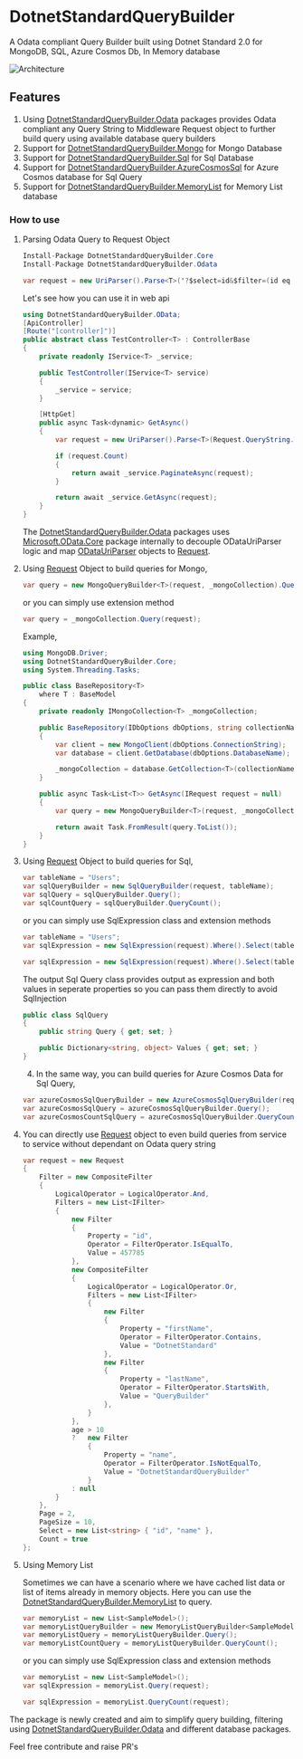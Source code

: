 # DotnetStandardQueryBuilder

A Odata compliant Query Builder built using Dotnet Standard 2.0 for MongoDB, SQL, Azure Cosmos Db, In Memory database

![Architecture](_architecture.png)

## Features

1. Using [DotnetStandardQueryBuilder.Odata](https://www.nuget.org/packages/DotnetStandardQueryBuilder.Odata/) packages provides Odata compliant any Query String to Middleware Request object to further build query using available database query builders
3. Support for [DotnetStandardQueryBuilder.Mongo](https://www.nuget.org/packages/DotnetStandardQueryBuilder.Mongo/) for Mongo Database
3. Support for [DotnetStandardQueryBuilder.Sql](https://www.nuget.org/packages/DotnetStandardQueryBuilder.Sql/) for Sql Database
3. Support for [DotnetStandardQueryBuilder.AzureCosmosSql](https://www.nuget.org/packages/DotnetStandardQueryBuilder.AzureCosmosSql/) for Azure Cosmos database for Sql Query
4. Support for [DotnetStandardQueryBuilder.MemoryList](https://www.nuget.org/packages/DotnetStandardQueryBuilder.MemoryList/) for Memory List database

### How to use

1. Parsing Odata Query to Request Object

    ```csharp
    Install-Package DotnetStandardQueryBuilder.Core
    Install-Package DotnetStandardQueryBuilder.Odata
    ```
    ```csharp
    var request = new UriParser().Parse<T>('?$select=id&$filter=(id eq 545648 and name='DotnetStandardQueryBuilder')&top=10');
    ```

    Let's see how you can use it in web api

    ```csharp
    using DotnetStandardQueryBuilder.OData;
    [ApiController]
    [Route("[controller]")]
    public abstract class TestController<T> : ControllerBase
    {
        private readonly IService<T> _service;

        public TestController(IService<T> service)
        {
            _service = service;
        }

        [HttpGet]
        public async Task<dynamic> GetAsync()
        {
            var request = new UriParser().Parse<T>(Request.QueryString.ToString());

            if (request.Count)
            {
                return await _service.PaginateAsync(request);
            }

            return await _service.GetAsync(request);
        }
    }
    ```
    The [DotnetStandardQueryBuilder.Odata](https://www.nuget.org/packages/DotnetStandardQueryBuilder.Odata/) packages uses [Microsoft.OData.Core](https://www.nuget.org/packages/Microsoft.OData.Core/) package internally to decouple ODataUriParser logic and map [ODataUriParser](https://docs.microsoft.com/en-us/dotnet/api/microsoft.odata.uriparser.odatauriparser?view=odata-core-7.0) objects to [Request](https://github.com/nikhilsarvaiye/DotnetStandardQueryBuilder/blob/main/DotnetStandardQueryBuilder.Core/IRequest.cs).

2. Using [Request](https://github.com/nikhilsarvaiye/DotnetStandardQueryBuilder/blob/main/DotnetStandardQueryBuilder.Core/IRequest.cs) Object to build queries for Mongo,

    ```csharp
    var query = new MongoQueryBuilder<T>(request, _mongoCollection).Query();
    ```

    or you can simply use extension method

    ```csharp
    var query = _mongoCollection.Query(request);
    ```

    Example,

    ```csharp
    using MongoDB.Driver;
    using DotnetStandardQueryBuilder.Core;
    using System.Threading.Tasks;

    public class BaseRepository<T>
        where T : BaseModel
    {
        private readonly IMongoCollection<T> _mongoCollection;

        public BaseRepository(IDbOptions dbOptions, string collectionName)
        {
            var client = new MongoClient(dbOptions.ConnectionString);
            var database = client.GetDatabase(dbOptions.DatabaseName);

            _mongoCollection = database.GetCollection<T>(collectionName);
        }

        public async Task<List<T>> GetAsync(IRequest request = null)
        {
            var query = new MongoQueryBuilder<T>(request, _mongoCollection).Query();

            return await Task.FromResult(query.ToList());
        }
    }
    ```

3. Using [Request](https://github.com/nikhilsarvaiye/DotnetStandardQueryBuilder/blob/main/DotnetStandardQueryBuilder.Core/IRequest.cs) Object to build queries for Sql,

    ```csharp
    var tableName = "Users";
    var sqlQueryBuilder = new SqlQueryBuilder(request, tableName);
    var sqlQuery = sqlQueryBuilder.Query();
    var sqlCountQuery = sqlQueryBuilder.QueryCount();
    ```

    or you can simply use SqlExpression class and extension methods

    ```csharp
    var tableName = "Users";
    var sqlExpression = new SqlExpression(request).Where().Select(tableName).OrderBy().Paginate();

    var sqlExpression = new SqlExpression(request).Where().Select(tableName).OrderBy();
    ```

    The output Sql Query class provides output as expression and both values in seperate properties so you can pass them directly to avoid SqlInjection
    ```csharp 
    public class SqlQuery
    {
        public string Query { get; set; }

        public Dictionary<string, object> Values { get; set; }
    }
    ```

    4. In the same way, you can build queries for Azure Cosmos Data for Sql Query,

    ```csharp
    var azureCosmosSqlQueryBuilder = new AzureCosmosSqlQueryBuilder(request);
    var azureCosmosSqlQuery = azureCosmosSqlQueryBuilder.Query();
    var azureCosmosCountSqlQuery = azureCosmosSqlQueryBuilder.QueryCount();
    ```

4. You can directly use [Request](https://github.com/nikhilsarvaiye/DotnetStandardQueryBuilder/blob/main/DotnetStandardQueryBuilder.Core/IRequest.cs) object to even build queries from service to service without dependant on Odata query string

    ```csharp
    var request = new Request
    {
        Filter = new CompositeFilter
        {
            LogicalOperator = LogicalOperator.And,
            Filters = new List<IFilter>
            {
                new Filter
                {
                    Property = "id",
                    Operator = FilterOperator.IsEqualTo,
                    Value = 457785
                },
                new CompositeFilter
                {
                    LogicalOperator = LogicalOperator.Or,
                    Filters = new List<IFilter>
                    {
                        new Filter
                        {
                            Property = "firstName",
                            Operator = FilterOperator.Contains,
                            Value = "DotnetStandard"
                        },
                        new Filter
                        {
                            Property = "lastName",
                            Operator = FilterOperator.StartsWith,
                            Value = "QueryBuilder"
                        },
                    }
                },
                age > 10 
                ?   new Filter
                    {
                        Property = "name",
                        Operator = FilterOperator.IsNotEqualTo,
                        Value = "DotnetStandardQueryBuilder"
                    } 
                : null
            }
        },
        Page = 2,
        PageSize = 10,
        Select = new List<string> { "id", "name" },
        Count = true
    };
    ```

5. Using Memory List

    Sometimes we can have a scenario where we have cached list data or list of items already in memory objects. Here you can use the [DotnetStandardQueryBuilder.MemoryList](https://www.nuget.org/packages/DotnetStandardQueryBuilder.MemoryList/) to query.
    
    ```csharp
    var memoryList = new List<SampleModel>();
    var memoryListQueryBuilder = new MemoryListQueryBuilder<SampleModel>(request, memoryList);
    var memoryListQuery = memoryListQueryBuilder.Query();
    var memoryListCountQuery = memoryListQueryBuilder.QueryCount();
    ```

    or you can simply use SqlExpression class and extension methods

    ```csharp
    var memoryList = new List<SampleModel>();
    var sqlExpression = memoryList.Query(request);

    var sqlExpression = memoryList.QueryCount(request);
    ```

The package is newly created and aim to simplify query building, filtering using [DotnetStandardQueryBuilder.Odata](https://www.nuget.org/packages/DotnetStandardQueryBuilder.Odata/) and different database packages. 

Feel free contribute and raise PR's
